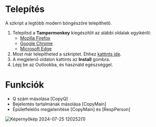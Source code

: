 # Telepítés

A szkript a legtöbb modern böngészőre telepíthető.<br>

1. Telepítsd a **Tampermonkey** kiegészítőt az alábbi oldalak egyikéről:
    * [Mozilla Firefox](https://addons.mozilla.org/en-US/firefox/addon/tampermonkey/)
    * [Google Chrome](https://chromewebstore.google.com/detail/tampermonkey/dhdgffkkebhmkfjojejmpbldmpobfkfo)
    * [Microsoft Edge](https://microsoftedge.microsoft.com/addons/detail/tampermonkey/iikmkjmpaadaobahmlepeloendndfphd)
1. Most már telepítheted a szkriptet. Ehhez [kattints ide](https://github.com/MentalGravis/CMMSReportCopy/releases/latest/download/CopyTime.user.js).
1. A megjelenő oldalon kattints az **Install** gombra.
1. Lépj be az Outlookba, és használd egészséggel.

# Funkciók

* Q szám másolása [CopyQ]
* Bejelentés tartalmának másolása [CopyMain]
* Épületfelelős megjelenítése [CopyMain] és [RespPerson]

![Képernyőkép 2024-07-25 120252(1)](https://github.com/user-attachments/assets/5e3a6e0f-0fbd-4a41-8fe1-5ecd4625278a)
